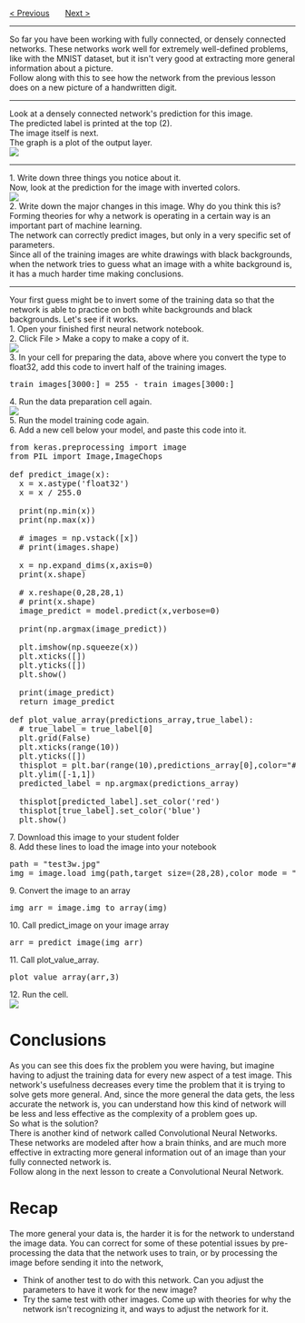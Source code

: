 <a href="/v3/Connected-Networks/Improving-Your-Network.md">&lt; Previous</a>
&nbsp;&nbsp;&nbsp;&nbsp;&nbsp;
<a href="/v3/CNN/Build-a-CNN.md">Next &gt;</a>
<hr>
So far you have been working with fully connected, or densely connected networks. These networks work well for extremely well-defined problems, like with the MNIST dataset, but it isn't very good at extracting more general information about a picture.
<br>
Follow along with this to see how the network from the previous lesson does on a new picture of a handwritten digit.
<hr>
Look at a densely connected network's prediction for this image.
<br>
The predicted label is printed at the top (2). 
<br>
The image itself is next. 
<br>
The graph is a plot of the output layer. 
<br>
<img src="https://i.imgur.com/3skEMp6.png">
<hr>
1. Write down three things you notice about it.
<br>
Now, look at the prediction for the image with inverted colors.
<br>
<img src="https://i.imgur.com/DMvKEEv.png">
<br>
2. Write down the major changes in this image. Why do you think this is?
<br>
Forming theories for why a network is operating in a certain way is an important part of machine learning.
<br>
The network can correctly predict images, but only in a very specific set of parameters.
<br>
Since all of the training images are white drawings with black backgrounds, when the network tries to guess what an image with a white background is, it has a much harder time making conclusions.
<hr>
Your first guess might be to invert some of the training data so that the network is able to practice on both white backgrounds and black backgrounds. Let's see if it works.
<br>
1. Open your finished first neural network notebook.
<br>
2. Click File &gt; Make a copy to make a copy of it.
<br>
<img src="https://i.imgur.com/NcDD7OK.jpg">
<br>
3. In your cell for preparing the data, above where you convert the type to float32, add this code to invert half of the training images.
<pre>train_images[3000:] = 255 - train_images[3000:]</pre>
4. Run the data preparation cell again.
<br>
<img src="https://i.imgur.com/c8pKV9o.jpg">
<br>
5. Run the model training code again. 
<br>
6. Add a new cell below your model, and paste this code into it. 
<pre>
from keras.preprocessing import image
from PIL import Image,ImageChops<br>
def predict_image(x):
  x = x.astype('float32')
  x = x / 255.0<br>
  print(np.min(x))
  print(np.max(x))<br>
  # images = np.vstack([x])
  # print(images.shape)<br>
  x = np.expand_dims(x,axis=0)
  print(x.shape)<br>
  # x.reshape(0,28,28,1)
  # print(x.shape)
  image_predict = model.predict(x,verbose=0)<br>
  print(np.argmax(image_predict))<br>
  plt.imshow(np.squeeze(x))
  plt.xticks([])
  plt.yticks([])
  plt.show()<br>
  print(image_predict)
  return image_predict<br>
def plot_value_array(predictions_array,true_label):
  # true_label = true_label[0]
  plt.grid(False)
  plt.xticks(range(10))
  plt.yticks([])
  thisplot = plt.bar(range(10),predictions_array[0],color="#777777")
  plt.ylim([-1,1])
  predicted_label = np.argmax(predictions_array)<br>
  thisplot[predicted_label].set_color('red')
  thisplot[true_label].set_color('blue')
  plt.show()
</pre>
7. Download this image to your student folder
<br>
8. Add these lines to load the image into your notebook
<pre>
path = "test3w.jpg" 
img = image.load_img(path,target_size=(28,28),color_mode = "grayscale") 
</pre>
9. Convert the image to an array
<pre>img_arr = image.img_to_array(img)</pre>
10. Call predict_image on your image array
<pre>arr = predict_image(img_arr)</pre>
11. Call plot_value_array.
<pre>plot_value_array(arr,3)</pre>
12. Run the cell.
<br>
<img src="https://i.imgur.com/m8Ze3kt.png">
<h1>Conclusions</h1>
As you can see this does fix the problem you were having, but imagine having to adjust the training data for every new aspect of a test image. This network's usefulness decreases every time the problem that it is trying to solve gets more general. And, since the more general the data gets, the less accurate the network is, you can understand how this kind of network will be less and less effective as the complexity of a problem goes up. 
<br>
So what is the solution? 
<br>
There is another kind of network called Convolutional Neural Networks. These networks are modeled after how a brain thinks, and are much more effective in extracting more general information out of an image than your fully connected network is. 
<br>
Follow along in the next lesson to create a Convolutional Neural Network.
<h1>Recap</h1>
The more general your data is, the harder it is for the network to understand the image data. You can correct for some of these potential issues by pre-processing the data that the network uses to train, or by processing the image before sending it into the network,
<ul>
  <li>Think of another test to do with this network. Can you adjust the parameters to have it work for the new image?</li>
  <li>Try the same test with other images. Come up with theories for why the network isn't recognizing it, and ways to adjust the network for it.</li>
</ul>
